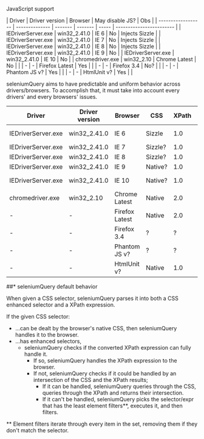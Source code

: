 JavaScript support

| Driver             | Driver version | Browser | May disable JS? | Obs |
| ------------------ | -------------- | ------- | ------- | ----- | ------------------------ |
| IEDriverServer.exe | win32_2.41.0   | IE 6    | No | Injects Sizzle |
| IEDriverServer.exe | win32_2.41.0   | IE 7    | No | Injects Sizzle |
| IEDriverServer.exe | win32_2.41.0   | IE 8    | No | Injects Sizzle |
| IEDriverServer.exe | win32_2.41.0   | IE 9    | No |
| IEDriverServer.exe | win32_2.41.0   | IE 10   | No |
| chromedriver.exe   | win32_2.10     | Chrome Latest  | No | |
| -                  | -              | Firefox Latest | Yes  | |
| -                  | -              | Firefox 3.4    | No?  | |
| -                  | -              | Phantom JS v?  | Yes |   |
| -                  | -              | HtmlUnit v? | Yes | |

seleniumQuery aims to have predictable and uniform behavior across drivers/browsers. To accomplish that, it must take
into account every drivers' and every browsers' issues.

| Driver             | Driver version | Browser | CSS     | XPath | seleniumQuery's behavior |
| ------------------ | -------------- | ------- | ------- | ----- | ------------------------ |
| IEDriverServer.exe | win32_2.41.0   | IE 6    | Sizzle  | 1.0   | Uses driver's Sizzle     |
| IEDriverServer.exe | win32_2.41.0   | IE 7    | Sizzle? | 1.0   | ?
| IEDriverServer.exe | win32_2.41.0   | IE 8    | Sizzle? | 1.0   | ?
| IEDriverServer.exe | win32_2.41.0   | IE 9    | Native? | 1.0   | 
| IEDriverServer.exe | win32_2.41.0   | IE 10   | Native? | 1.0   | seleniumQuery default*   |
| chromedriver.exe   | win32_2.10     | Chrome Latest  | Native  | 2.0   | seleniumQuery default*   |
| -                  | -              | Firefox Latest | Native  | 2.0   | seleniumQuery default*   |
| -                  | -              | Firefox 3.4    | ?  | ?   |
| -                  | -              | Phantom JS v?  | ?  | ?   |
| -                  | -              | HtmlUnit v? | Native | 1.0 | seleniumQuery default*

##* seleniumQuery default behavior

When given a CSS selector, seleniumQuery parses it into both a CSS enhanced selector and a XPath expression.

If the given CSS selector:
- ...can be dealt by the browser's native CSS, then seleniumQuery handles it to the browser.
- ...has enhanced selectors,
  - seleniumQuery checks if the converted XPath expression can fully handle it.
    - If so, seleniumQuery handles the XPath expression to the browser.
    - If not, seleniumQuery checks if it could be handled by an intersection of the CSS and the XPath results;
      - If it can be handled, seleniumQuery queries through the CSS, queries through the XPath and returns their intersection.
      - If it can't be handled, seleniumQuery picks the selector/expr that has the least element filters**, executes it, and then filters.
      
      
** Element filters iterate through every item in the set, removing them if they don't match the selector.
